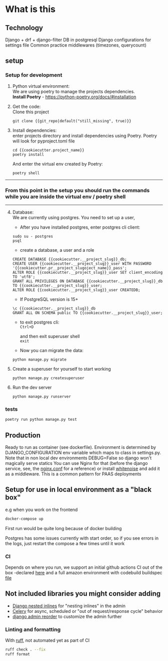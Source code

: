 # What is this

## Technology

Django + drf + django-filter
DB in postgresql
Django configurations for settings file
Common practice middlewares (timezones, querycount)

## setup
### Setup for development

1. Python virtual environment:   
We are using poetry to manage the projects dependencies.   
   **Install Poetry** - https://python-poetry.org/docs/#installation
        

2. Get the code:    
Clone this project    
   ```
   git clone {{git_repo|default("still_missing", true)}}
   ```
   

3. Install dependencies:    
enter projects directory and install dependencies using Poetry. Poetry will look for pyproject.toml file
    ```
    cd {{cookiecutter.project_name}}
    poetry install
    ```
   And enter the virtual env created by Poetry:
   ```
   poetry shell
   ```
   
---
### From this point in the setup you should run the commands while you are inside the virtual env / poetry shell 

---

4. Database:    
We are currently using postgres. You need to set up a user,
   * After you have installed postgres, enter postgres cli client:    
   ```
   sudo su - postgres
   psql
   ```
   * create a database, a user and a role
    ```
    CREATE DATABASE {{cookiecutter.__project_slug}}_db;
    CREATE USER {{cookiecutter.__project_slug}}_user WITH PASSWORD '{{cookiecutter.pr__project_slugoject_name}}_pass';
    ALTER ROLE {{cookiecutter.__project_slug}}_user SET client_encoding TO 'utf8';
    GRANT ALL PRIVILEGES ON DATABASE {{cookiecutter.__project_slug}}_db TO {{cookiecutter.__project_slug}}_user;
    ALTER ROLE {{cookiecutter.__project_slug}}_user CREATEDB;
   ```
   * If PostgreSQL version is 15+
   ```
   \c {{cookiecutter.__project_slug}}_db
   GRANT ALL ON SCHEMA public TO {{cookiecutter.__project_slug}}_user;
   ```
   * to exit postgres cli:   
   `Ctrl+D`
   
     and then exit superuser shell   
   `exit`
   * Now you can migrate the data:
   ```   
   python manage.py migrate   
   ```   

5. Create a superuser for yourself to start working
    ```
    python manage.py createsuperuser 
   ```

6. Run the dev server
    ```
   python manage.py runserver
   ```
 
### tests

```bash
poetry run python manage.py test
```
## Production

Ready to run as container (see dockerfile). Environment is determined by DJANGO_CONFIGURATION env variable
which maps to class in settings.py. Note that in non local dev environments DEBUG=False so django won't magically serve statics
You can use Nginx for that (before the django service, see, the [nginx.conf](./ecs/nginx.conf) for a reference)
or install [whitenoise](https://whitenoise.evans.io/) and add it as a middleware. This is a common pattern for PAAS deployments

## Setup for use in local environment as a "black box"
e.g when you work on the frontend

```bash
docker-compose up
```
First run would be quite long because of docker building

Postgres has some issues currently with start order, so if you see errors in the logs,
just restart the compose a few times until it work


### CI
Depends on where you run, we support an initial github actions CI out of the box -declared [here](./.github/workflows/ci.yml) and 
a full amazon environment with codebuild buildspec [file](./ecs/buildspec.yml) 

## Not included libraries you might consider adding
* [Django nested inlines](https://github.com/s-block/django-nested-inline) for "nesting inlines" in the admin
* [Celery](https://docs.celeryq.dev/en/stable/) for async, scheduled or "out of request/response cycle" behavior
* [django admin reorder](https://pypi.org/project/django-modeladmin-reorder/) to customize the admin further

### Linting and formatting

With [ruff](https://github.com/astral-sh/ruff), not automated yet as part of CI

```bash
ruff check . --fix
ruff format
```
